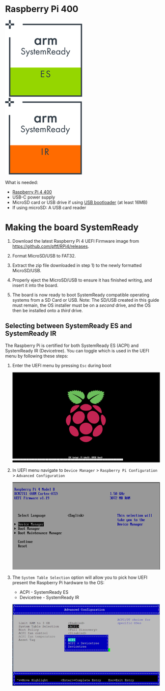 # Raspberry Pi 400

![SystemReady-ES Certified](../../_assets/systemready_icons/es.png)
![SystemReady-ES Certified](../../_assets/systemready_icons/ir.png)

What is needed:
- [Raspberry Pi 4 400](https://www.raspberrypi.org/products/raspberry-pi-400-unit/)
- USB-C power supply
- MicroSD card or USB drive if using [USB bootloader](https://www.raspberrypi.org/documentation/hardware/raspberrypi/bootmodes/msd.md) (at least 16MB)
- If using microSD: A USB card reader

# Making the board SystemReady
1) Download the latest Raspberry Pi 4 UEFI Firmware image from https://github.com/pftf/RPi4/releases.

2) Format MicroSD/USB to FAT32.

3) Extract the zip file downloaded in step 1) to the newly formatted
   MicroSD/USB.

4) Properly eject the MicroSD/USB to ensure it has finished writing, and insert
   it into the board.

5) The board is now ready to boot SystemReady compatible operating systems from
   a SD Card or USB. Note: The SD/USB created in this guide must remain, the OS
   installer must be on a *second* drive, and the OS then be installed onto a
   *third* drive.

## Selecting between SystemReady ES and SystemReady IR
The Raspberry Pi is certified for both SystemReady ES (ACPI) and SystemReady IR
(Devicetree). You can toggle which is used in the UEFI menu by following these
steps:

1. Enter the UEFI menu by pressing `Esc` during boot

   ![Boot screen](../images/boot.png)
2. In UEFI menu navigate to `Device Manager` > `Raspberry Pi Configuration` > `Advanced Configuration`

   ![Menu](../images/menu.png)
3. The `System Table Selection` option will allow you to pick how UEFI present
   the Raspberry Pi hardware to the OS:
      - ACPI - SystemReady ES
      - Devicetree - SystemReady IR

   ![System tables](../images/table.png)
